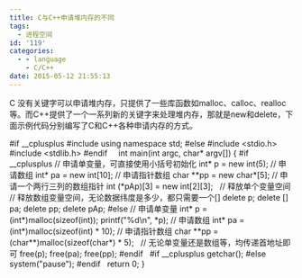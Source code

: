 ```yaml
---
title: C与C++申请堆内存的不同
tags:
  - 进程空间
id: '119'
categories:
  - - language
    - C/C++
date: 2015-05-12 21:55:13
---
```


C 没有关键字可以申请堆内存，只提供了一些库函数如malloc、calloc、realloc等。而C++提供了一个一系列新的关键字来处理堆内存，那就是new和delete，下面示例代码分别编写了C和C++各种申请内存的方式。
<!-- more -->
#if \_\_cplusplus
#include <iostream>
using namespace std;
#else
#include <stdio.h>
#include <stdlib.h>
#endif
 
 
int main(int argc, char\* argv\[\])
{
#if \_\_cplusplus
// 申请单变量，可直接使用小括号初始化
int\* p = new int(5);
// 申请数组
int\* pa = new int\[10\];
// 申请指针数组
char \*\*pp = new char\*\[5\];
// 申请一个两行三列的数组指针
int (\*pAp)\[3\] = new int\[2\]\[3\];
 
// 释放单个变量空间
// 释放数组变量空间，无论数据纬度是多少，都只需要一个\[\]
delete p;
delete \[\] pa;
delete pp;
delete pAp;
#else
// 申请单变量
int\* p = (int\*)malloc(sizeof(int));
printf("%d\\n", \*p);
// 申请数组
int\* pa = (int\*)malloc(sizeof(int) \* 10);
// 申请指针数组
char \*\*pp = (char\*\*)malloc(sizeof(char\*) \* 5);
 
// 无论单变量还是数组等，均传递首地址即可
free(p);
free(pa);
free(pp);
#endif
 
#if \_\_cplusplus
getchar();
#else
system("pause");
#endif
 
return 0;
}